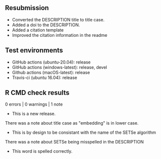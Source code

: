 ## Resubmission

* Converted the DESCRIPTION title to title case.
* Added a doi to the DESCRIPTION.
* Added a citation template
* Improved the citation information in the readme


## Test environments
* GitHub actions (ubuntu-20.04): release
* GitHub actions (windows-latest): release, devel
* Github actions (macOS-latest): release
* Travis-ci (ubuntu 16.04): release
## R CMD check results

0 errors | 0 warnings | 1 note

* This is a new release.

There was a note about title case as "embedding" is in lower case. 

* This is by design to be consistant with the name of the SETSe algorithm

There was a note about SETSe being misspelled in the DESCRIPTION

* This word is spelled correctly.
